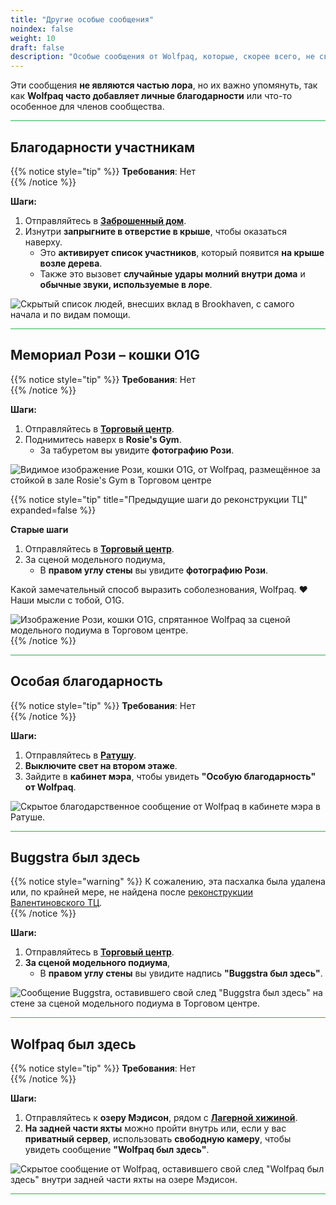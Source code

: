 ```yaml
---
title: "Другие особые сообщения"
noindex: false
weight: 10
draft: false
description: "Особые сообщения от Wolfpaq, которые, скорее всего, не связаны с лором Brookhaven RP."
---
```


Эти сообщения **не являются частью лора**, но их важно упомянуть, так как **Wolfpaq часто добавляет личные благодарности** или что-то особенное для членов сообщества.

<hr style="background-color: #28b44c" size=8>

## Благодарности участникам  

{{% notice style="tip" %}}
**Требования**: Нет  
{{% /notice %}}

**Шаги:**  

1. Отправляйтесь в **[Заброшенный дом](/map/poi/abandoned-house/)**.  
2. Изнутри **запрыгните в отверстие в крыше**, чтобы оказаться наверху.  
   - Это **активирует список участников**, который появится **на крыше возле дерева**.  
   - Также это вызовет **случайные удары молний внутри дома** и **обычные звуки, используемые в лоре**.  

![Скрытый список людей, внесших вклад в Brookhaven, с самого начала и по видам помощи.](/images/blog/abandoned-house-lightening-roof-secret.png)

<hr style="background-color: #28b44c" size=8>

## Мемориал Рози – кошки O1G  

{{% notice style="tip" %}}
**Требования**: Нет  
{{% /notice %}}

**Шаги:**  

1. Отправляйтесь в **[Торговый центр](/map/poi/mall/)**.  
2. Поднимитесь наверх в **Rosie's Gym**.  
   - За табуретом вы увидите **фотографию Рози**.  

![Видимое изображение Рози, кошки O1G, от Wolfpaq, размещённое за стойкой в зале Rosie's Gym в Торговом центре](/images/blog/valentines_update_rosie_new_location.webp)

{{% notice style="tip" title="Предыдущие шаги до реконструкции ТЦ" expanded=false %}}

**Старые шаги**  

1. Отправляйтесь в **[Торговый центр](/map/poi/mall/)**.  
2. За сценой модельного подиума,  
   - В **правом углу стены** вы увидите **фотографию Рози**.  

Какой замечательный способ выразить соболезнования, Wolfpaq. :heart: Наши мысли с тобой, O1G.

![Изображение Рози, кошки O1G, спрятанное Wolfpaq за сценой модельного подиума в Торговом центре.](/images/bh/rosie.png)
{{% /notice %}}

<hr style="background-color: #28b44c" size=8>

## Особая благодарность  

{{% notice style="tip" %}}
**Требования**: Нет  
{{% /notice %}}

**Шаги:**  

1. Отправляйтесь в **[Ратушу](/map/poi/town-hall/)**.  
2. **Выключите свет на втором этаже**.  
3. Зайдите в **кабинет мэра**, чтобы увидеть **"Особую благодарность" от Wolfpaq**.  

![Скрытое благодарственное сообщение от Wolfpaq в кабинете мэра в Ратуше.](/images/bh/special_thanks.jpg)

<hr style="background-color: #28b44c" size=8>

## Buggstra был здесь  

{{% notice style="warning" %}}
К сожалению, эта пасхалка была удалена или, по крайней мере, не найдена после [реконструкции Валентиновского ТЦ](/blog/valentines_update).  
{{% /notice %}}

**Шаги:**  

1. Отправляйтесь в **[Торговый центр](/map/poi/mall/)**.  
2. **За сценой модельного подиума**,  
   - В **правом углу стены** вы увидите надпись **"Buggstra был здесь"**.  

![Сообщение Buggstra, оставившего свой след "Buggstra был здесь" на стене за сценой модельного подиума в Торговом центре.](/images/bh/buggstra_was_here.png)

<hr style="background-color: #28b44c" size=8>

## Wolfpaq был здесь  

{{% notice style="tip" %}}
**Требования**: Нет  
{{% /notice %}}

**Шаги:**  

1. Отправляйтесь к **озеру Мэдисон**, рядом с **[Лагерной хижиной](/map/poi/camp-cabin/)**.  
2. **На задней части яхты** можно пройти внутрь или, если у вас **приватный сервер**, использовать **свободную камеру**, чтобы увидеть сообщение **"Wolfpaq был здесь"**.  

![Скрытое сообщение от Wolfpaq, оставившего свой след "Wolfpaq был здесь" внутри задней части яхты на озере Мэдисон.](/images/bh/wolfpaq_was_here.png)

<hr style="background-color: #28b44c" size=8>
